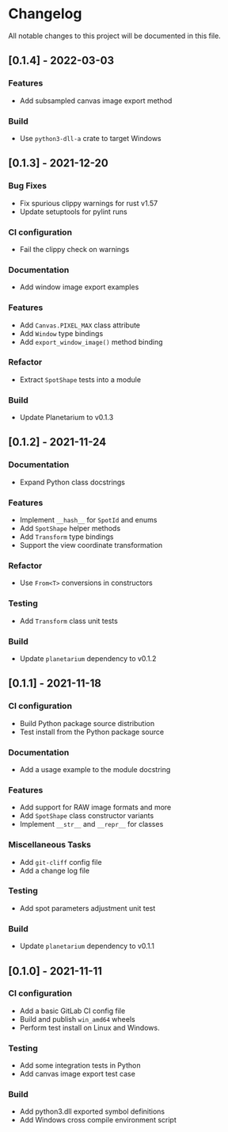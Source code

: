 # Changelog
All notable changes to this project will be documented in this file.

## [0.1.4] - 2022-03-03

### Features

- Add subsampled canvas image export method

### Build

- Use `python3-dll-a` crate to target Windows

## [0.1.3] - 2021-12-20

### Bug Fixes

- Fix spurious clippy warnings for rust v1.57
- Update setuptools for pylint runs

### CI configuration

- Fail the clippy check on warnings

### Documentation

- Add window image export examples

### Features

- Add `Canvas.PIXEL_MAX` class attribute
- Add `Window` type bindings
- Add `export_window_image()` method binding

### Refactor

- Extract `SpotShape` tests into a module

### Build

- Update Planetarium to v0.1.3

## [0.1.2] - 2021-11-24

### Documentation

- Expand Python class docstrings

### Features

- Implement `__hash__` for `SpotId` and enums
- Add `SpotShape` helper methods
- Add `Transform` type bindings
- Support the view coordinate transformation

### Refactor

- Use `From<T>` conversions in constructors

### Testing

- Add `Transform` class unit tests

### Build

- Update `planetarium` dependency to v0.1.2

## [0.1.1] - 2021-11-18

### CI configuration

- Build Python package source distribution
- Test install from the Python package source

### Documentation

- Add a usage example to the module docstring

### Features

- Add support for RAW image formats and more
- Add `SpotShape` class constructor variants
- Implement `__str__` and `__repr__` for classes

### Miscellaneous Tasks

- Add `git-cliff` config file
- Add a change log file

### Testing

- Add spot parameters adjustment unit test

### Build

- Update `planetarium` dependency to v0.1.1

## [0.1.0] - 2021-11-11

### CI configuration

- Add a basic GitLab CI config file
- Build and publish `win_amd64` wheels
- Perform test install on Linux and Windows.

### Testing

- Add some integration tests in Python
- Add canvas image export test case

### Build

- Add python3.dll exported symbol definitions
- Add Windows cross compile environment script

<!-- generated by git-cliff -->
